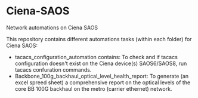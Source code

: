 # Ciena-SAOS
Network automations on Ciena SAOS

This repository contains different automations tasks (within each folder) for Ciena SAOS:

 - tacacs_configuration_automation contains: To check and if tacacs configuration doesn't exist on the Ciena device(s) SAOS6/SAOS8, run tacacs confuration commands.
 - Backbone_100g_backhaul_optical_level_health_report: To generate (an excel spreed sheet) a comprehensive report on the optical levels of the core BB 100G backhaul on the metro (carrier ethernet) network.
 
